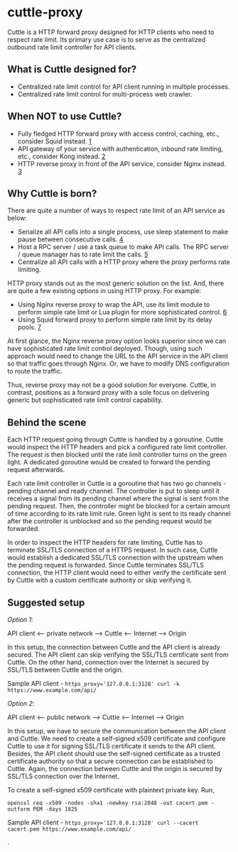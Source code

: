 cuttle-proxy
============

Cuttle is a HTTP forward proxy designed for HTTP clients who need to respect rate limit. Its primary use case is to serve as the centralized outbound rate limit controller for API clients.


What is Cuttle designed for?
----------------------------

* Centralized rate limit control for API client running in multiple processes.
* Centralized rate limit control for multi-process web crawler.


When NOT to use Cuttle?
-----------------------

* Fully fledged HTTP forward proxy with access control, caching, etc., consider Squid instead. [1]
* API gateway of your service with authentication, inbound rate limiting, etc., consider Kong instead. [2]
* HTTP reverse proxy in front of the API service, consider Nginx instead. [3]

[1]: http://www.squid-cache.org/
[2]: https://getkong.org/
[3]: http://nginx.org/


Why Cuttle is born?
-------------------

There are quite a number of ways to respect rate limit of an API service as below:

* Serialize all API calls into a single process, use sleep statement to make pause between consecutive calls. [4]
* Host a RPC server / use a task queue to make API calls. The RPC server / queue manager has to rate limit the calls. [5]
* Centralize all API calls with a HTTP proxy where the proxy performs rate limiting.

HTTP proxy stands out as the most generic solution on the list. And, there are quite a few existing options in using HTTP proxy. For example:

* Using Nginx reverse proxy to wrap the API, use its limit module to perform simple rate limit or Lua plugin for more sophisticated control. [6]
* Using Squid forward proxy to perform simple rate limit by its delay pools. [7]

At first glance, the Nginx reverse proxy option looks superior since we can have sophisticated rate limit control deployed. Though, using such approach would need to change the URL to the API service in the API client so that traffic goes through Nginx. Or, we have to modify DNS configuration to route the traffic.

Thus, reverse proxy may not be a good solution for everyone. Cuttle, in contrast, positions as a forward proxy with a sole focus on delivering generic but sophisticated rate limit control capability.

[4]: https://github.com/benbjohnson/slowweb
[5]: http://product.reverb.com/2015/03/07/shopify-rate-limits-sidekiq-and-you/
[6]: http://codetunes.com/2011/outbound-api-rate-limits-the-nginx-way/
[7]: http://wiki.squid-cache.org/Features/DelayPools


Behind the scene
----------------

Each HTTP request going through Cuttle is handled by a goroutine. Cuttle would inspect the HTTP headers and pick a configured rate limit controller. The request is then blocked until the rate limit controller turns on the green light. A dedicated goroutine would be created to forward the pending request afterwards.

Each rate limit controller in Cuttle is a goroutine that has two go channels - pending channel and ready channel. The controller is put to sleep until it receives a signal from its pending channel where the signal is sent from the pending request. Then, the controller might be blocked for a certain amount of time according to its rate limit rule. Green light is sent to its ready channel after the controller is unblocked and so the pending request would be forwarded.

In order to inspect the HTTP headers for rate limiting, Cuttle has to terminate SSL/TLS connection of a HTTPS request. In such case, Cuttle would establish a dedicated SSL/TLS connection with the upstream when the pending request is forwarded. Since Cuttle terminates SSL/TLS connection, the HTTP client would need to either verify the certificate sent by Cuttle with a custom certificate authority or skip verifying it.


Suggested setup
---------------

*Option 1*:

API client <-- private network --> Cuttle <-- Internet --> Origin

In this setup, the connection between Cuttle and the API client is already secured. The API client can skip verifying the SSL/TLS certificate sent from Cuttle. On the other hand, connection over the Internet is secured by SSL/TLS between Cuttle and the origin.

Sample API client - `https_proxy='127.0.0.1:3128' curl -k https://www.example.com/api/`

*Option 2*:

API client <-- public network --> Cuttle <-- Internet --> Origin

In this setup, we have to secure the communication between the API client and Cuttle. We need to create a self-signed x509 certificate and configure Cuttle to use it for signing SSL/TLS certificate it sends to the API client. Besides, the API client should use the self-signed certificate as a trusted certificate authority so that a secure connection can be established to Cuttle. Again, the connection between Cuttle and the origin is secured by SSL/TLS connection over the Internet.

To create a self-signed x509 certificate with plaintext private key. Run,

`openssl req -x509 -nodes -sha1 -newkey rsa:2048 -out cacert.pem -outform PEM -days 1825`

Sample API client - `https_proxy='127.0.0.1:3128' curl --cacert cacert.pem https://www.example.com/api/`

.
